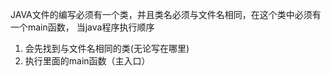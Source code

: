 JAVA文件的编写必须有一个类，并且类名必须与文件名相同，在这个类中必须有一个main函数，
当java程序执行顺序
  1. 会先找到与文件名相同的类(无论写在哪里)
  2. 执行里面的main函数（主入口）